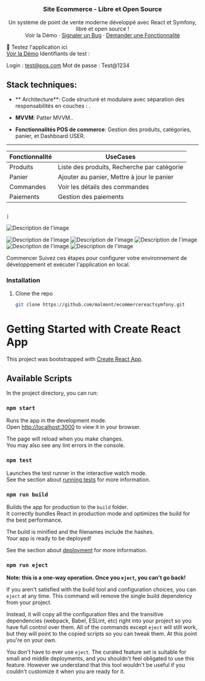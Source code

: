 
<!-- PROJECT LOGO --> <p align="center"> <h3 align="center">Site Ecommerce - Libre et Open Source</h3> <p align="center"> Un système de point de vente moderne développé avec React et Symfony, libre et open source ! <br /> <a posflutterweb/">Voir la Démo</a> · <a href="https://github.com/malmont/posflutter/issues">Signaler un Bug</a> · <a href="https://github.com/malmont/posflutter/issues">Demander une Fonctionnalité</a> </p> </p>


🔗 Testez l'application ici
<br /> <a href="https://malmont.github.io/ecommercereactsymfony/">Voir la Démo</a> 
Identifiants de test :

Login : test@pos.com
Mot de passe : Test@1234
## Stack techniques:

* ** Architecture**: Code structuré et modulaire avec séparation des responsabilités en couches : .
* **MVVM**: Patter MVVM..

* **Fonctionnalités POS de commerce**: Gestion des produits, catégories, panier, et Dashboard USER.

<!-- Features -->
---
| Fonctionnalité | UseCases                                                                                                                                                                                                   |
|---------------|------------------------------------------------------------------------------------------------------------------------------------------------------------------------------------------------------------|
| Produits       | Liste des produits, Recherche par catégorie
| Panier        | Ajouter au panier, Mettre à jour le panier
| Commandes       | Voir les détails des commandes
| Paiements       | Gestion des paiements


                                                                           |

![Description de l'image](https://ucarecdn.com/6ff18061-2e45-4e83-aeda-c2437643d5fb/Screenshot20241004at112904.png)

![Description de l'image](https://ucarecdn.com/9a959614-64f4-4a33-8767-1b7a89cd6a75/Screenshot20241004at112924.png)
![Description de l'image](https://ucarecdn.com/9a959614-64f4-4a33-8767-1b7a89cd6a75/Screenshot20241004at112924.png)
![Description de l'image](https://ucarecdn.com/b0d214cf-7c76-4157-94d6-9aa6a373371f/Screenshot20241004at112941.png)
![Description de l'image](https://ucarecdn.com/1b98f986-a75d-49bf-9f06-aea2d07038b2/Screenshot20241004at112954.png)
![Description de l'image](https://ucarecdn.com/2ef4d073-5d9c-4c13-985d-66d81e8b1ebb/Screenshot20241004at112948.png)

Commencer
Suivez ces étapes pour configurer votre environnement de développement et exécuter l'application en local.

### Installation

1. Clone the repo
   ```sh
   git clone https://github.com/malmont/ecommercereactsymfony.git
   ```
# Getting Started with Create React App

This project was bootstrapped with [Create React App](https://github.com/facebook/create-react-app).

## Available Scripts

In the project directory, you can run:

### `npm start`

Runs the app in the development mode.\
Open [http://localhost:3000](http://localhost:3000) to view it in your browser.

The page will reload when you make changes.\
You may also see any lint errors in the console.

### `npm test`

Launches the test runner in the interactive watch mode.\
See the section about [running tests](https://facebook.github.io/create-react-app/docs/running-tests) for more information.

### `npm run build`

Builds the app for production to the `build` folder.\
It correctly bundles React in production mode and optimizes the build for the best performance.

The build is minified and the filenames include the hashes.\
Your app is ready to be deployed!

See the section about [deployment](https://facebook.github.io/create-react-app/docs/deployment) for more information.

### `npm run eject`

**Note: this is a one-way operation. Once you `eject`, you can't go back!**

If you aren't satisfied with the build tool and configuration choices, you can `eject` at any time. This command will remove the single build dependency from your project.

Instead, it will copy all the configuration files and the transitive dependencies (webpack, Babel, ESLint, etc) right into your project so you have full control over them. All of the commands except `eject` will still work, but they will point to the copied scripts so you can tweak them. At this point you're on your own.

You don't have to ever use `eject`. The curated feature set is suitable for small and middle deployments, and you shouldn't feel obligated to use this feature. However we understand that this tool wouldn't be useful if you couldn't customize it when you are ready for it.

